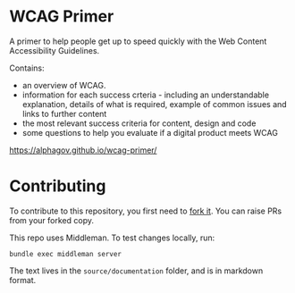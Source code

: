 # WCAG Primer

A primer to help people get up to speed quickly with the Web Content Accessibility Guidelines.

Contains:
* an overview of WCAG.
* information for each success crteria - including an understandable explanation, details of what is required, example of common issues and links to further content
* the most relevant success criteria for content, design and code
* some questions to help you evaluate if a digital product meets WCAG

https://alphagov.github.io/wcag-primer/

# Contributing

To contribute to this repository, you first need to [fork it](https://help.github.com/en/articles/fork-a-repo). You can raise PRs from your forked copy.

This repo uses Middleman. To test changes locally, run:

```bundle exec middleman server```

The text lives in the `source/documentation` folder, and is in markdown format.